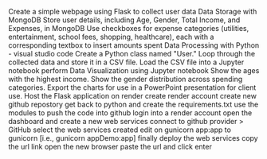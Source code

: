 Create a simple webpage using Flask to collect user data
Data Storage with MongoDB
Store user details, including Age, Gender, Total Income, and Expenses, in MongoDB
Use checkboxes for expense categories (utilities, entertainment, school fees, shopping, healthcare), each with a corresponding textbox to insert amounts spent
Data Processing with Python - visual studio code
Create a Python class named "User."
Loop through the collected data and store it in a CSV file.
Load the CSV file into a Jupyter notebook
perform Data Visualization using Jupyter notebook
Show the ages with the highest income.
Show the gender distribution across spending categories.
Export the charts for use in a PowerPoint presentation for client use.
Host the Flask application on render
create render account
create new github repostory
get back to python and create the requirements.txt
use the modules to push the code into github
login into a render account
open the dashboard and create a new web services
connect to github provider > GitHub
select the web services created
edit on gunicorn app:app to gunicorn <name of your python file> [i.e., gunicorn appDemo:app]
finally deploy the web services
copy the url link
open the new browser
paste the url and click enter

